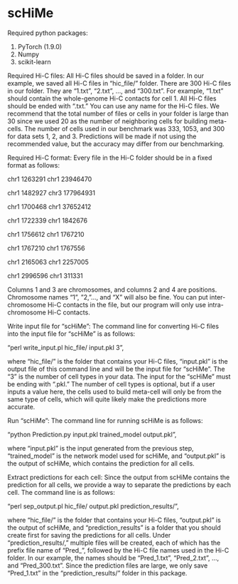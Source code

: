 # scHiMe
Required python packages:
1.	PyTorch (1.9.0)
2.	Numpy 
3.	scikit-learn


	
Required Hi-C files:
All Hi-C files should be saved in a folder. In our example, we saved all Hi-C files 
in “hic_file/” folder. There are 300 Hi-C files in our folder. They are “1.txt”, 
“2.txt”, …, and “300.txt”. For example, “1.txt” should contain the whole-genome Hi-C contacts for cell 1. All Hi-C files should be ended with “.txt.” You can use any name for the Hi-C files. We recommend that the total number of files or cells in your folder is large than 30 since we used 20 as the number of neighboring cells for building meta-cells. The number of cells used in our benchmark was 333, 1053, and 300 for data sets 1, 2, and 3. Predictions will be made if not using the recommended value, but the accuracy may differ from our benchmarking.   

	

Required Hi-C format:
Every file in the Hi-C folder should be in a fixed format as follows:

chr1    1263291       chr1    23946470

chr1    1482927       chr3    177964931

chr1    1700468       chr1    37652412

chr1    1722339       chr1    1842676 

chr1    1756612       chr1    1767210 

chr1    1767210       chr1    1767556 

chr1    2165063       chr1    2257005 

chr1    2996596       chr1    311331 


Columns 1 and 3 are chromosomes, and columns 2 and 4 are positions. Chromosome names “1”, ”2,”…, and “X” will also be fine. You can put inter-chromosome Hi-C contacts in the file, but our program will only use intra-chromosome Hi-C contacts.



Write input file for “scHiMe”:
The command line for converting Hi-C files into the input file for “scHiMe” is as follows:

“perl write_input.pl hic_file/ input.pkl 3”,

where “hic_file/” is the folder that contains your Hi-C files, “input.pkl” is the output file of this command line and will be the input file for “scHiMe”. The “3” is the number of cell types in your data. The input for the “scHiMe” must be ending with “.pkl.” The number of cell types is optional, but if a user inputs a value here, the cells used to build meta-cell will only be from the same type of cells, which will quite likely make the predictions more accurate. 



Run “scHiMe”:
The command line for running scHiMe is as follows:

“python Prediction.py input.pkl trained_model output.pkl”,

where “input.pkl” is the input generated from the previous step,  “trained_model” is the network model used for scHiMe, and “output.pkl” is the output of scHiMe, which contains the prediction for all cells.  



Extract predictions for each cell:
Since the output from scHiMe contains the prediction for all cells, we provide a way to separate the predictions by each cell. 
The  command line is as follows:     

“perl sep_output.pl hic_file/ output.pkl prediction_results/”,

where “hic_file/” is the folder that contains your Hi-C files, “output.pkl” is the output of scHiMe, and “prediction_results” is a folder that you should create first for saving the predictions for all cells. Under “prediction_results/,” multiple files will be created, each of which has the prefix file name of “Pred_”, followed by the Hi-C file names used in the Hi-C folder. In our example, the names should be “Pred_1.txt”, “Pred_2.txt”, …, and “Pred_300.txt”. Since the prediction files are large, we only save “Pred_1.txt” in the “prediction_results/” folder in this package.  
